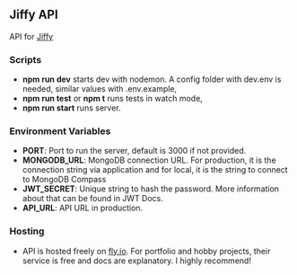 ## Jiffy API 

API for [Jiffy](https://github.com/urlDev/mern-jiffy)

### Scripts
- **npm run dev** starts dev with nodemon. A config folder with dev.env is needed, similar values with .env.example,
- **npm run test** or **npm t** runs tests in watch mode,
- **npm run start** runs server.

### Environment Variables
- **PORT**: Port to run the server, default is 3000 if not provided.
- **MONGODB_URL**: MongoDB connection URL. For production, it is the connection string via application and for local, it is the string to connect to MongoDB Compass
- **JWT_SECRET**: Unique string to hash the password. More information about that can be found in JWT Docs.
- **API_URL**: API URL in production.

### Hosting

- API is hosted freely on [fly.io](https://fly.io/). For portfolio and hobby projects, their service is free and docs are explanatory. I highly recommend!
